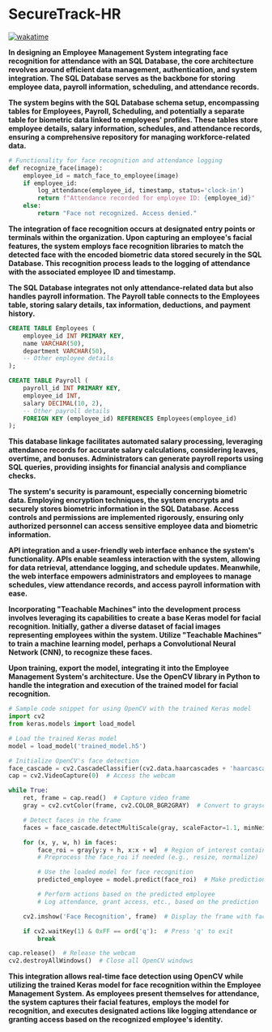 # SecureTrack-HR
[![wakatime](https://wakatime.com/badge/github/Aby-ss/SecureTrack-HR.svg)](https://wakatime.com/badge/github/Aby-ss/SecureTrack-HR)

**In designing an Employee Management System integrating face recognition for attendance with an SQL Database, the core architecture revolves around efficient data management, authentication, and system integration. The SQL Database serves as the backbone for storing employee data, payroll information, scheduling, and attendance records.**

**The system begins with the SQL Database schema setup, encompassing tables for Employees, Payroll, Scheduling, and potentially a separate table for biometric data linked to employees' profiles. These tables store employee details, salary information, schedules, and attendance records, ensuring a comprehensive repository for managing workforce-related data.**

```python
# Functionality for face recognition and attendance logging
def recognize_face(image):
    employee_id = match_face_to_employee(image)
    if employee_id:
        log_attendance(employee_id, timestamp, status='clock-in')
        return f"Attendance recorded for employee ID: {employee_id}"
    else:
        return "Face not recognized. Access denied."
```

**The integration of face recognition occurs at designated entry points or terminals within the organization. Upon capturing an employee's facial features, the system employs face recognition libraries to match the detected face with the encoded biometric data stored securely in the SQL Database. This recognition process leads to the logging of attendance with the associated employee ID and timestamp.**

**The SQL Database integrates not only attendance-related data but also handles payroll information. The Payroll table connects to the Employees table, storing salary details, tax information, deductions, and payment history.**

```sql
CREATE TABLE Employees (
    employee_id INT PRIMARY KEY,
    name VARCHAR(50),
    department VARCHAR(50),
    -- Other employee details
);

CREATE TABLE Payroll (
    payroll_id INT PRIMARY KEY,
    employee_id INT,
    salary DECIMAL(10, 2),
    -- Other payroll details
    FOREIGN KEY (employee_id) REFERENCES Employees(employee_id)
);
```

**This database linkage facilitates automated salary processing, leveraging attendance records for accurate salary calculations, considering leaves, overtime, and bonuses. Administrators can generate payroll reports using SQL queries, providing insights for financial analysis and compliance checks.**

**The system's security is paramount, especially concerning biometric data. Employing encryption techniques, the system encrypts and securely stores biometric information in the SQL Database. Access controls and permissions are implemented rigorously, ensuring only authorized personnel can access sensitive employee data and biometric information.**

**API integration and a user-friendly web interface enhance the system's functionality. APIs enable seamless interaction with the system, allowing for data retrieval, attendance logging, and schedule updates. Meanwhile, the web interface empowers administrators and employees to manage schedules, view attendance records, and access payroll information with ease.**


**Incorporating "Teachable Machines" into the development process involves leveraging its capabilities to create a base Keras model for facial recognition. Initially, gather a diverse dataset of facial images representing employees within the system. Utilize "Teachable Machines" to train a machine learning model, perhaps a Convolutional Neural Network (CNN), to recognize these faces.**

**Upon training, export the model, integrating it into the Employee Management System's architecture. Use the OpenCV library in Python to handle the integration and execution of the trained model for facial recognition.**

```python
# Sample code snippet for using OpenCV with the trained Keras model
import cv2
from keras.models import load_model

# Load the trained Keras model
model = load_model('trained_model.h5')

# Initialize OpenCV's face detection
face_cascade = cv2.CascadeClassifier(cv2.data.haarcascades + 'haarcascade_frontalface_default.xml')
cap = cv2.VideoCapture(0)  # Access the webcam

while True:
    ret, frame = cap.read()  # Capture video frame
    gray = cv2.cvtColor(frame, cv2.COLOR_BGR2GRAY)  # Convert to grayscale

    # Detect faces in the frame
    faces = face_cascade.detectMultiScale(gray, scaleFactor=1.1, minNeighbors=5)

    for (x, y, w, h) in faces:
        face_roi = gray[y:y + h, x:x + w]  # Region of interest containing the face
        # Preprocess the face_roi if needed (e.g., resize, normalize)

        # Use the loaded model for face recognition
        predicted_employee = model.predict(face_roi)  # Make predictions

        # Perform actions based on the predicted employee
        # Log attendance, grant access, etc., based on the prediction

    cv2.imshow('Face Recognition', frame)  # Display the frame with face detection

    if cv2.waitKey(1) & 0xFF == ord('q'):  # Press 'q' to exit
        break

cap.release()  # Release the webcam
cv2.destroyAllWindows()  # Close all OpenCV windows
```

**This integration allows real-time face detection using OpenCV while utilizing the trained Keras model for face recognition within the Employee Management System. As employees present themselves for attendance, the system captures their facial features, employs the model for recognition, and executes designated actions like logging attendance or granting access based on the recognized employee's identity.**
